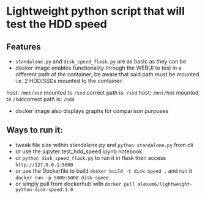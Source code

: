 # Lightweight python script that will test the HDD speed
## Features
* `standalone.py` and `disk_speed_flask.py` are as basic as they can be
* docker image enables functionality through the WEBUI to test in a different path of the container; be aware that said path must be mounted
i.e. 2 HDD/SSDs mounted to the container:

host: `/mnt/ssd` mounted to `/ssd` correct path is: `/ssd` 
host: `/mnt/hdd` mounted to `/hdd`correct path is: `/hdd`

* docker image also displays graphs for comparison purposes 

## Ways to run it:
* tweak file size within standalone.py and `python standalone.py` from cli
* or use the jupyter test_hdd_speed.ipynb notebook
* or `python disk_speed_flask.py` to run it in flask then access `http://127.0.0.1:5000`
* or use the Dockerfile to build `docker build -t disk-speed .` and run it `docker run -p 5000:5000 disk-speed`
* or simply pull from dockerhub with `docker pull alexvm6/lightweight-python-disk-speed:1.0 `